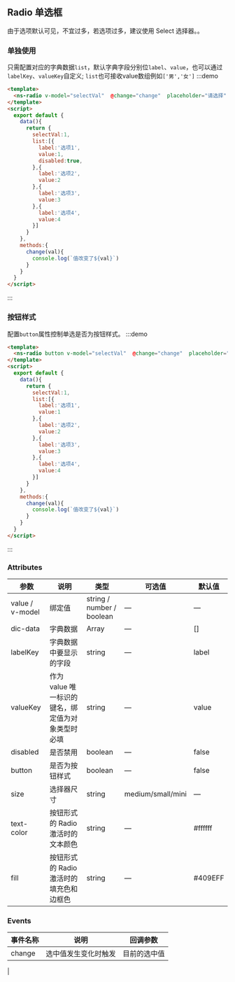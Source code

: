 ## Radio 单选框 

由于选项默认可见，不宜过多，若选项过多，建议使用 Select 选择器。。

### 单独使用
只需配置对应的字典数据`list`，默认字典字段分别位`label`、`value`，也可以通过`labelKey`、`valueKey`自定义;
`list`也可接收value数组例如`['男','女']`
:::demo 
```html
<template>
  <ns-radio v-model="selectVal"  @change="change"  placeholder="请选择" :dic-data="list" ></ns-radio>
</template>
<script>
  export default {
    data(){
      return {
        selectVal:1,
        list:[{
          label:'选项1',
          value:1,
          disabled:true,
        },{
          label:'选项2',
          value:2
        },{
          label:'选项3',
          value:3
        },{
          label:'选项4',
          value:4
        }]
      }
    },
    methods:{
      change(val){
        console.log(`值改变了${val}`)
      }
    }
  }
</script>
```
:::

### 按钮样式

配置`button`属性控制单选是否为按钮样式。
:::demo 
```html
<template>
  <ns-radio button v-model="selectVal"  @change="change"  placeholder="请选择" :dic-data="list" ></ns-radio>
</template>
<script>
  export default {
    data(){
      return {
        selectVal:1,
        list:[{
          label:'选项1',
          value:1
        },{
          label:'选项2',
          value:2
        },{
          label:'选项3',
          value:3
        },{
          label:'选项4',
          value:4
        }]
      }
    },
    methods:{
      change(val){
        console.log(`值改变了${val}`)
      }
    }
  }
</script>
```
:::


### Attributes
| 参数      | 说明          | 类型      | 可选值                           | 默认值  |
|---------- |-------------- |---------- |--------------------------------  |-------- |
| value / v-model     | 绑定值	           | string / number / boolean | — | — |
| dic-data     | 字典数据           | Array | — | [] |
| labelKey     |    字典数据中要显示的字段        | string | — | label |
| valueKey     | 作为 value 唯一标识的键名，绑定值为对象类型时必填  | string | — | value |
| disabled     | 是否禁用  | boolean | — | false |
| button | 是否为按钮样式 | boolean | — | false |
| size | 选择器尺寸 | string | medium/small/mini | — |
| text-color | 	按钮形式的 Radio 激活时的文本颜色 | string | — | #ffffff|
| fill | 按钮形式的 Radio 激活时的填充色和边框色	 | string | — | #409EFF |



### Events
| 事件名称 | 说明 | 回调参数 |
|---------- |-------- |---------- |
| change | 选中值发生变化时触发	 |目前的选中值
 |
